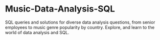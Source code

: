 # Music-Data-Analysis-SQL
SQL queries and solutions for diverse data analysis questions, from senior employees to music genre popularity by country. Explore, and learn to the world of data analysis and SQL.
